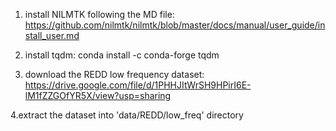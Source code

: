 1. install NILMTK following the MD file:
https://github.com/nilmtk/nilmtk/blob/master/docs/manual/user_guide/install_user.md

2. install tqdm:
conda install -c conda-forge tqdm

3. download the REDD low frequency dataset:
https://drive.google.com/file/d/1PHHJItWrSH9HPirI6E-lM1fZZGOfYR5X/view?usp=sharing

4.extract the dataset into 'data/REDD/low_freq' directory